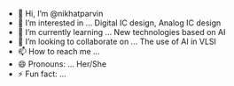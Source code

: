 - 👋 Hi, I’m @nikhatparvin
- 👀 I’m interested in ... Digital IC design, Analog IC design
- 🌱 I’m currently learning ... New technologies based on AI
- 💞️ I’m looking to collaborate on ... The use of AI in VLSI
- 📫 How to reach me ...
- 😄 Pronouns: ... Her/She
- ⚡ Fun fact: ...

<!---
nikhatparvin/nikhatparvin is a ✨ special ✨ repository because its `README.md` (this file) appears on your GitHub profile.
You can click the Preview link to take a look at your changes.
--->
